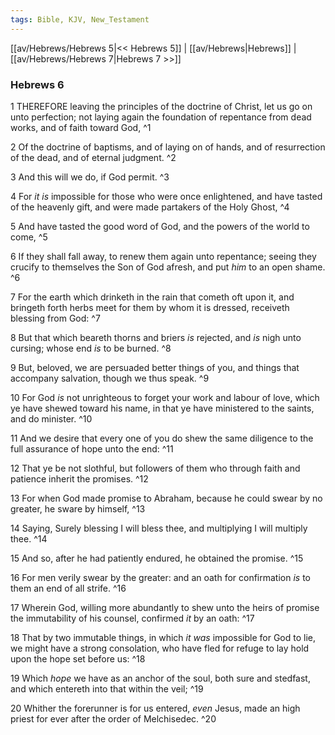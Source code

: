 ```yaml
---
tags: Bible, KJV, New_Testament
---
```


[[av/Hebrews/Hebrews 5|<< Hebrews 5]] | [[av/Hebrews|Hebrews]] | [[av/Hebrews/Hebrews 7|Hebrews 7 >>]]

### Hebrews 6

1 THEREFORE leaving the principles of the doctrine of Christ, let us go on unto perfection; not laying again the foundation of repentance from dead works, and of faith toward God, ^1

2 Of the doctrine of baptisms, and of laying on of hands, and of resurrection of the dead, and of eternal judgment. ^2

3 And this will we do, if God permit. ^3

4 For _it_ _is_ impossible for those who were once enlightened, and have tasted of the heavenly gift, and were made partakers of the Holy Ghost, ^4

5 And have tasted the good word of God, and the powers of the world to come, ^5

6 If they shall fall away, to renew them again unto repentance; seeing they crucify to themselves the Son of God afresh, and put _him_ to an open shame. ^6

7 For the earth which drinketh in the rain that cometh oft upon it, and bringeth forth herbs meet for them by whom it is dressed, receiveth blessing from God: ^7

8 But that which beareth thorns and briers _is_ rejected, and _is_ nigh unto cursing; whose end _is_ to be burned. ^8

9 But, beloved, we are persuaded better things of you, and things that accompany salvation, though we thus speak. ^9

10 For God _is_ not unrighteous to forget your work and labour of love, which ye have shewed toward his name, in that ye have ministered to the saints, and do minister. ^10

11 And we desire that every one of you do shew the same diligence to the full assurance of hope unto the end: ^11

12 That ye be not slothful, but followers of them who through faith and patience inherit the promises. ^12

13 For when God made promise to Abraham, because he could swear by no greater, he sware by himself, ^13

14 Saying, Surely blessing I will bless thee, and multiplying I will multiply thee. ^14

15 And so, after he had patiently endured, he obtained the promise. ^15

16 For men verily swear by the greater: and an oath for confirmation _is_ to them an end of all strife. ^16

17 Wherein God, willing more abundantly to shew unto the heirs of promise the immutability of his counsel, confirmed _it_ by an oath: ^17

18 That by two immutable things, in which _it_ _was_ impossible for God to lie, we might have a strong consolation, who have fled for refuge to lay hold upon the hope set before us: ^18

19 Which _hope_ we have as an anchor of the soul, both sure and stedfast, and which entereth into that within the veil; ^19

20 Whither the forerunner is for us entered, _even_ Jesus, made an high priest for ever after the order of Melchisedec. ^20

